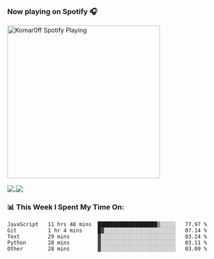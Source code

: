 ### Now playing on Spotify 🎧

[<img src="https://spotify-playing-puce.vercel.app/api/spotify" alt="Komar0ff Spotify Playing" width="350" />](https://open.spotify.com/user/s6zkxrrclsh72vtvdrqm8ttji)

<a href="https://github.com/Komar0ff/Komar0ff">
  <img align="center" src="https://github-readme-stats.vercel.app/api?username=Komar0ff&count_private=true&show_icons=true&line_height=27&count_private=true&theme=graywhite" />
</a>

<a href="https://github.com/Komar0ff?tab=repositories">
  <img align="center" src="https://github-readme-stats.vercel.app/api/top-langs/?username=Komar0ff&hide=css,html&theme=graywhite" />
</a>

### 📊 This Week I Spent My Time On:
<!--START_SECTION:waka-->
```text
JavaScript   11 hrs 48 mins  ███████████████████▒░░░░░   77.97 % 
Git          1 hr 4 mins     █▓░░░░░░░░░░░░░░░░░░░░░░░   07.14 % 
Text         29 mins         ▓░░░░░░░░░░░░░░░░░░░░░░░░   03.24 % 
Python       28 mins         ▓░░░░░░░░░░░░░░░░░░░░░░░░   03.11 % 
Other        28 mins         ▓░░░░░░░░░░░░░░░░░░░░░░░░   03.09 % 
```
<!--END_SECTION:waka-->
